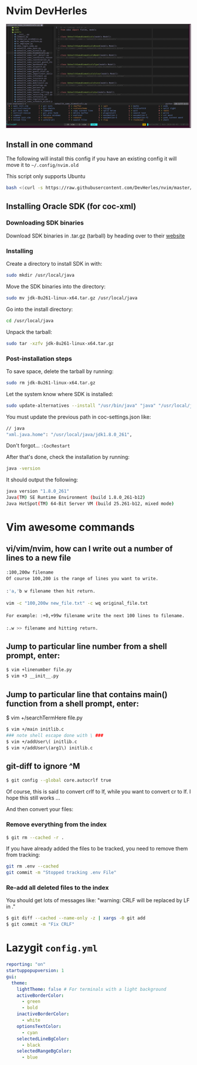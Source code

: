 # Nvim DevHerles

![Nvim DevHerles pic](./images/nvim.png)

## Install in one command

The following will install this config if you have an existing config it will move it to `~/.config/nvim.old`

This script only supports Ubuntu

```sh
bash <(curl -s https://raw.githubusercontent.com/DevHerles/nvim/master/utils/install.sh)
```

## Installing Oracle SDK (for coc-xml)

### Downloading SDK binaries

Download SDK binaries in .tar.gz (tarball) by heading over to their [website](https://www.oracle.com/java/technologies/javase/javase-jdk8-downloads.html)

### Installing

Create a directory to install SDK in with:

```sh
sudo mkdir /usr/local/java
```

Move the SDK binaries into the directory:

```sh
sudo mv jdk-8u261-linux-x64.tar.gz /usr/local/java
```

Go into the install directory:

```sh
cd /usr/local/java
```

Unpack the tarball:

```sh
sudo tar -xzfv jdk-8u261-linux-x64.tar.gz
```

### Post-installation steps

To save space, delete the tarball by running:

```sh
sudo rm jdk-8u261-linux-x64.tar.gz
```

Let the system know where SDK is installed:

```sh
sudo update-alternatives --install "/usr/bin/java" "java" "/usr/local/java/jdk1.8.0_26/bin/java" 1
```

You must update the previous path in coc-settings.json like:

```sh
// java
"xml.java.home": "/usr/local/java/jdk1.8.0_261",
```

Don't forgot... `:CocRestart`

After that's done, check the installation by running:

```sh
java -version

```

It should output the following:

```bash
java version "1.8.0_261"
Java(TM) SE Runtime Environment (build 1.8.0_261-b12)
Java HotSpot(TM) 64-Bit Server VM (build 25.261-b12, mixed mode)
```

# Vim awesome commands

## vi/vim/nvim, how can I write out a number of lines to a new file

```bash
:100,200w filename
Of course 100,200 is the range of lines you want to write.

:'a,'b w filename then hit return.

vim -c "100,200w new_file.txt" -c wq original_file.txt

For example: :+0,+99w filename write the next 100 lines to filename.

:.w >> filename and hitting return.
```

## Jump to particular line number from a shell prompt, enter:

```bash
$ vim +linenumber file.py
$ vim +3 __init__.py
```

## Jump to particular line that contains main() function from a shell prompt, enter:

\$ vim +/searchTermHere file.py

```bash
$ vim +/main initlib.c
### note shell escape done with \ ###
$ vim +/addUser\( initlib.c
$ vim +/addUser\(arg1\) initlib.c
```

## git-diff to ignore ^M

```bash
$ git config --global core.autocrlf true
```

Of course, this is said to convert crlf to lf, while you want to convert cr to lf. I hope this still works …

And then convert your files:

### Remove everything from the index

```bash
$ git rm --cached -r .
```

If you have already added the files to be tracked, you need to remove them from tracking:

```bash
git rm .env --cached
git commit -m "Stopped tracking .env File"
```

### Re-add all deleted files to the index

You should get lots of messages like: "warning: CRLF will be replaced by LF in <file>."

```bash
$ git diff --cached --name-only -z | xargs -0 git add
$ git commit -m "Fix CRLF"
```

# Lazygit `config.yml`

```yml
reporting: "on"
startuppopupversion: 1
gui:
  theme:
    lightTheme: false # For terminals with a light background
    activeBorderColor:
      - green
      - bold
    inactiveBorderColor:
      - white
    optionsTextColor:
      - cyan
    selectedLineBgColor:
      - black
    selectedRangeBgColor:
      - blue
```
